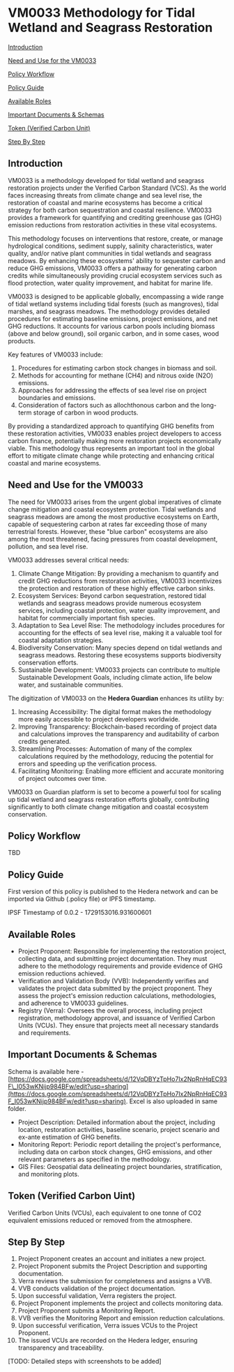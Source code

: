 # VM0033 Methodology for Tidal Wetland and Seagrass Restoration

[Introduction](vm0033-methodology-for-tidal-wetland-and-seagrass-restoration.md#introduction)

[Need and Use for the VM0033](vm0033-methodology-for-tidal-wetland-and-seagrass-restoration.md#need-and-use-for-the-vm0033)

[Policy Workflow](vm0033-methodology-for-tidal-wetland-and-seagrass-restoration.md#policy-workflow)

[Policy Guide](vm0033-methodology-for-tidal-wetland-and-seagrass-restoration.md#policy-guide)

[Available Roles](vm0033-methodology-for-tidal-wetland-and-seagrass-restoration.md#available-roles)

[Important Documents & Schemas](vm0033-methodology-for-tidal-wetland-and-seagrass-restoration.md#important-documents-and-schemas)

[Token (Verified Carbon Unit)](vm0033-methodology-for-tidal-wetland-and-seagrass-restoration.md#token-verified-carbon-uint)

[Step By Step](vm0033-methodology-for-tidal-wetland-and-seagrass-restoration.md#step-by-step)

## Introduction

VM0033 is a methodology developed for tidal wetland and seagrass restoration projects under the Verified Carbon Standard (VCS). As the world faces increasing threats from climate change and sea level rise, the restoration of coastal and marine ecosystems has become a critical strategy for both carbon sequestration and coastal resilience. VM0033 provides a framework for quantifying and crediting greenhouse gas (GHG) emission reductions from restoration activities in these vital ecosystems.

This methodology focuses on interventions that restore, create, or manage hydrological conditions, sediment supply, salinity characteristics, water quality, and/or native plant communities in tidal wetlands and seagrass meadows. By enhancing these ecosystems' ability to sequester carbon and reduce GHG emissions, VM0033 offers a pathway for generating carbon credits while simultaneously providing crucial ecosystem services such as flood protection, water quality improvement, and habitat for marine life.

VM0033 is designed to be applicable globally, encompassing a wide range of tidal wetland systems including tidal forests (such as mangroves), tidal marshes, and seagrass meadows. The methodology provides detailed procedures for estimating baseline emissions, project emissions, and net GHG reductions. It accounts for various carbon pools including biomass (above and below ground), soil organic carbon, and in some cases, wood products.

Key features of VM0033 include:

1. Procedures for estimating carbon stock changes in biomass and soil.
2. Methods for accounting for methane (CH4) and nitrous oxide (N2O) emissions.
3. Approaches for addressing the effects of sea level rise on project boundaries and emissions.
4. Consideration of factors such as allochthonous carbon and the long-term storage of carbon in wood products.

By providing a standardized approach to quantifying GHG benefits from these restoration activities, VM0033 enables project developers to access carbon finance, potentially making more restoration projects economically viable. This methodology thus represents an important tool in the global effort to mitigate climate change while protecting and enhancing critical coastal and marine ecosystems.

## Need and Use for the VM0033&#x20;

The need for VM0033 arises from the urgent global imperatives of climate change mitigation and coastal ecosystem protection. Tidal wetlands and seagrass meadows are among the most productive ecosystems on Earth, capable of sequestering carbon at rates far exceeding those of many terrestrial forests. However, these "blue carbon" ecosystems are also among the most threatened, facing pressures from coastal development, pollution, and sea level rise.

VM0033 addresses several critical needs:

1. Climate Change Mitigation: By providing a mechanism to quantify and credit GHG reductions from restoration activities, VM0033 incentivizes the protection and restoration of these highly effective carbon sinks.
2. Ecosystem Services: Beyond carbon sequestration, restored tidal wetlands and seagrass meadows provide numerous ecosystem services, including coastal protection, water quality improvement, and habitat for commercially important fish species.
3. Adaptation to Sea Level Rise: The methodology includes procedures for accounting for the effects of sea level rise, making it a valuable tool for coastal adaptation strategies.
4. Biodiversity Conservation: Many species depend on tidal wetlands and seagrass meadows. Restoring these ecosystems supports biodiversity conservation efforts.
5. Sustainable Development: VM0033 projects can contribute to multiple Sustainable Development Goals, including climate action, life below water, and sustainable communities.

The digitization of VM0033 on the **Hedera Guardian** enhances its utility by:

1. Increasing Accessibility: The digital format makes the methodology more easily accessible to project developers worldwide.
2. Improving Transparency: Blockchain-based recording of project data and calculations improves the transparency and auditability of carbon credits generated.
3. Streamlining Processes: Automation of many of the complex calculations required by the methodology, reducing the potential for errors and speeding up the verification process.
4. Facilitating Monitoring: Enabling more efficient and accurate monitoring of project outcomes over time.

VM0033 on Guardian platform is set to become a powerful tool for scaling up tidal wetland and seagrass restoration efforts globally, contributing significantly to both climate change mitigation and coastal ecosystem conservation.

## Policy Workflow

TBD

## Policy Guide

First version of this policy is published to the Hedera network and can be imported via Github (.policy file) or IPFS timestamp.

IPSF Timestamp of 0.0.2 - 1729153016.931600601

## Available Roles

* Project Proponent: Responsible for implementing the restoration project, collecting data, and submitting project documentation. They must adhere to the methodology requirements and provide evidence of GHG emission reductions achieved.
* Verification and Validation Body (VVB): Independently verifies and validates the project data submitted by the project proponent. They assess the project's emission reduction calculations, methodologies, and adherence to VM0033 guidelines.
* Registry (Verra): Oversees the overall process, including project registration, methodology approval, and issuance of Verified Carbon Units (VCUs). They ensure that projects meet all necessary standards and requirements.

## Important Documents & Schemas

Schema is available here - [https://docs.google.com/spreadsheets/d/12VqDBYzTpHo7Ix2NpRnHqEC93F\_I053wKNijp984BFw/edit?usp=sharing](https://docs.google.com/spreadsheets/d/12VqDBYzTpHo7Ix2NpRnHqEC93F_I053wKNijp984BFw/edit?usp=sharing). Excel is also uploaded in same folder.

* Project Description: Detailed information about the project, including location, restoration activities, baseline scenario, project scenario and ex-ante estimation of GHG benefits.
* Monitoring Report: Periodic report detailing the project's performance, including data on carbon stock changes, GHG emissions, and other relevant parameters as specified in the methodology.
* GIS Files: Geospatial data delineating project boundaries, stratification, and monitoring plots.

## Token (Verified Carbon Uint)

Verified Carbon Units (VCUs), each equivalent to one tonne of CO2 equivalent emissions reduced or removed from the atmosphere.

## Step By Step

1. Project Proponent creates an account and initiates a new project.
2. Project Proponent submits the Project Description and supporting documentation.
3. Verra reviews the submission for completeness and assigns a VVB.
4. VVB conducts validation of the project documentation.
5. Upon successful validation, Verra registers the project.
6. Project Proponent implements the project and collects monitoring data.
7. Project Proponent submits a Monitoring Report.
8. VVB verifies the Monitoring Report and emission reduction calculations.
9. Upon successful verification, Verra issues VCUs to the Project Proponent.
10. The issued VCUs are recorded on the Hedera ledger, ensuring transparency and traceability.

\[TODO: Detailed steps with screenshots to be added]
